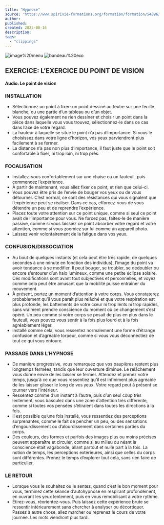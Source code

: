 ```yaml
---
title: "Hypnose"
source: "https://www.spirivie-formations.org/formation/formation/54896/?idmodule=552901&idpage=3007510&suite"
author:
published:
created: 2025-08-16
description:
tags:
  - "clippings"
---
```

![image%20menu](https://da32ev14kd4yl.cloudfront.net/versioned/spirivie-formations/image%20menu.png "image%20menu") ![bandeau%20exo](https://da32ev14kd4yl.cloudfront.net/versioned/spirivie-formations/Hypnose/bandeau%20exo.png "bandeau%20exo")

## EXERCICE: L’EXERCICE DU POINT DE VISION

#### Audio: Le point de vision

### INSTALLATION

- Sélectionnez un point à fixer: un point dessiné au feutre sur une feuille blanche, ou une partie d’un tableau ou d’un objet.
- Vous pouvez également ne rien dessiner et choisir un point dans la pièce dans laquelle vous vous trouvez, sélectionnez-le dans ce cas dans l’axe de votre regard.
- La hauteur à laquelle se situe le point n’a pas d’importance. Si vous le choisissez dans votre ligne d’horizon, vos yeux parviendront plus facilement à se fermer.
- La distance n’a pas non plus d’importance, il faut juste que le point soit confortable à fixer, ni trop loin, ni trop près.

### FOCALISATION

- Installez-vous confortablement sur une chaise ou un fauteuil, puis commencez l’expérience.
- À partir de maintenant, vous allez fixer ce point, et rien que celui-ci.
- Vous pouvez être pris de l’envie de bouger vos yeux ou de vous détourner. C’est normal, ce sont des résistances qui vous signalent que l’expérience peut se réaliser. Dans ce cas, efforcez-vous de vous détendre un peu et de reprendre l’expérience.
- Placez toute votre attention sur ce point unique, comme si seul ce point avait de l’importance pour vous. Ne forcez pas, faites-le de manière passive, comme si vous laissiez ce point absorber votre regard et votre attention, comme si vous zoomiez sur lui comme un appareil photo.
- Laissez venir volontairement de la fatigue dans vos yeux.

### CONFUSION/DISSOCIATION

- Au bout de quelques instants (et cela peut être très rapide, de quelques secondes à une minute en fonction des individus), l’image du point va avoir tendance à se modifier. Il peut bouger, se troubler, se dédoubler ou encore s’entourer d’un halo lumineux, comme une petite éclipse solaire. Ces modifications sont avant tout subjectives et personnelles, et voyez comme cela peut être amusant que la mobilité puisse entraîner du mouvement.
- À présent, portez un moment d’attention à votre corps. Vous constaterez probablement qu’il vous paraît plus relâché et que votre respiration est plus profonde, les battements de votre cœur ni trop lents ni trop rapides, sans vraiment prendre conscience du moment où ce changement s’est opéré. Un peu comme si votre corps se posait de plus en plus dans le fauteuil, vous pouvez vous sentir à la fois plus lourd et à la fois agréablement léger.
- Installé comme cela, vous ressentez normalement une forme d’étrange confusion et d’agréable torpeur, comme si vous vous déconnectiez de tout ce qui vous entoure.

### PASSAGE DANS L’HYPNOSE

- De manière progressive, vous remarquez que vos paupières restent plus longtemps fermées, tandis que leur ouverture diminue. Le relâchement vous donne envie de les laisser se fermer. Attendez et prenez votre temps, jusqu’à ce que vous ressentiez qu’il est infiniment plus agréable de les laisser glisser le long de vos yeux. Votre regard peut à présent se tourner vers l’intérieur.
- Ressentez comme d’un instant à l’autre, puis d’un seul coup très lentement, vous basculez dans une zone d’attention très différente, comme si toutes vos pensées s’étiraient dans toutes les directions à la fois.
- Il est possible qu’une fois installé, vous ressentiez des perceptions surprenantes, comme le fait de pencher un peu, ou des sensations d’engourdissement ou d’alourdissement dans certaines parties du corps.
- Des couleurs, des formes et parfois des images plus ou moins précises peuvent apparaître et circuler, comme si au milieu du néant la conscience était vagabonde, allant partout et nulle part à la fois. La notion de temps, les perceptions extérieures, ainsi que celles du corps sont différentes. Prenez le temps d’explorer tout cela, sans rien faire de particulier.

### LE RETOUR

- Lorsque vous le souhaitez ou le sentez, quand c’est le bon moment pour vous, terminez cette séance d’autohypnose en respirant profondément, en ouvrant les yeux lentement, puis en vous remobilisant à votre rythme.
- Étirez-vous, réorientez-vous. Puis laissez cette expérience brute se ressentir intérieurement sans chercher à analyser ou décortiquer. Passez à autre chose, allez marcher ou reprenez le cours de votre journée. Les mots viendront plus tard.
